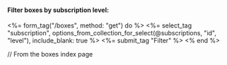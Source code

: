 <h4>Filter boxes by subscription level:</h4>
<%= form_tag("/boxes", method: "get") do %>
  <%= select_tag "subscription", options_from_collection_for_select(@subscriptions, "id", "level"), include_blank: true %>
  <%= submit_tag "Filter" %>
<% end %>

// From the boxes index page
